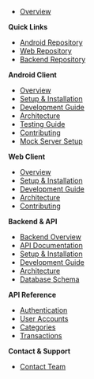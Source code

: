 <!-- _sidebar.md -->

-   [Overview](/README.md)

**Quick Links**

-   [Android Repository](https://github.com/finsible/android-client)
-   [Web Repository](https://github.com/finsible/web-client)
-   [Backend Repository](https://github.com/finsible/finsible-backend)

**Android Client**

-   [Overview](android/overview.md)
-   [Setup & Installation](android/setup.md)
-   [Development Guide](android/development.md)
-   [Architecture](android/architecture.md)
-   [Testing Guide](android/testing.md)
-   [Contributing](android/contributing.md)
-   [Mock Server Setup](android/mock-server.md)

**Web Client**

-   [Overview](web/README.md)
-   [Setup & Installation](web/setup.md)
-   [Development Guide](web/development.md)
-   [Architecture](web/architecture.md)
-   [Contributing](web/contributing.md)

**Backend & API**

-   [Backend Overview](backend/README.md)
-   [API Documentation](backend/api/README.md)
-   [Setup & Installation](backend/setup.md)
-   [Development Guide](backend/development.md)
-   [Architecture](backend/architecture.md)
-   [Database Schema](backend/database.md)

**API Reference**

-   [Authentication](backend/api/auth/)
-   [User Accounts](backend/api/accounts/)
-   [Categories](backend/api/categories/)
-   [Transactions](backend/api/transactions/)

**Contact & Support**

-   [Contact Team](contact.md)
